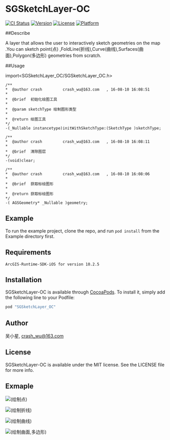 # SGSketchLayer-OC

[![CI Status](http://img.shields.io/travis/吴小星/SGSketchLayer-OC.svg?style=flat)](https://travis-ci.org/吴小星/SGSketchLayer-OC)
[![Version](https://img.shields.io/cocoapods/v/SGSketchLayer-OC.svg?style=flat)](http://cocoapods.org/pods/SGSketchLayer-OC)
[![License](https://img.shields.io/cocoapods/l/SGSketchLayer-OC.svg?style=flat)](http://cocoapods.org/pods/SGSketchLayer-OC)
[![Platform](https://img.shields.io/cocoapods/p/SGSketchLayer-OC.svg?style=flat)](http://cocoapods.org/pods/SGSketchLayer-OC)


##Describe


A layer that allows the user to interactively sketch geometries on the map .You can sketch point(点) ,FoldLine(折线),Curve(曲线),Surfaces(曲面),Polygon(多边形) geometries from scratch.

##Usage

 import<SGSketchLayer_OC/SGSketchLayer_OC.h>


    /**
    *  @author crash         crash_wu@163.com   , 16-08-10 16:08:51
    *
    *  @brief  初始化绘图工具
    *
    *  @param sketchType 绘制图形类型
    *
    *  @return 绘图工具
    */
    -(_Nullable instancetype)initWithSketchType:(SketchType )sketchType;

    /**
    *  @author crash         crash_wu@163.com   , 16-08-10 16:08:11
    *
    *  @brief  清除图层
    */
    -(void)clear;

    /**
    *  @author crash         crash_wu@163.com   , 16-08-10 16:08:06
    *
    *  @brief  获取标绘图形
    *
    *  @return 获取标绘图形
    */
    -( AGSGeometry* _Nullable )geometry;



## Example

To run the example project, clone the repo, and run `pod install` from the Example directory first.

## Requirements
    ArcGIS-Runtime-SDK-iOS for version 10.2.5

## Installation

SGSketchLayer-OC is available through [CocoaPods](http://cocoapods.org). To install
it, simply add the following line to your Podfile:

```ruby
pod "SGSketchLayer_OC"
```

## Author

吴小星, crash_wu@163.com

## License

SGSketchLayer-OC is available under the MIT license. See the LICENSE file for more info.



## Exmaple

![(绘制点)](http://images.cnblogs.com/cnblogs_com/crash-wu/864784/o_sketchLayer_1.gif)

![(绘制折线)](http://images.cnblogs.com/cnblogs_com/crash-wu/864784/o_SketchLayer_2.gif)

![(绘制曲线)](http://images.cnblogs.com/cnblogs_com/crash-wu/864784/o_SketchLayer_3.gif)

![(绘制曲面,多边形)](http://images.cnblogs.com/cnblogs_com/crash-wu/864784/o_SketchLayer_4.gif)
